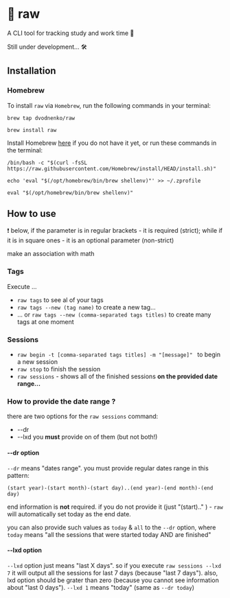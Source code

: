 # 🦇 raw

A CLI tool for tracking study and work time 👾

Still under development... 🛠️

## Installation

### Homebrew

To install ``raw`` via ``Homebrew``, run the following commands in your terminal:
~~~
brew tap dvodnenko/raw

brew install raw
~~~

Install Homebrew [here](https://brew.sh) if you do not have it yet, or run these commands in the terminal:

~~~
/bin/bash -c "$(curl -fsSL https://raw.githubusercontent.com/Homebrew/install/HEAD/install.sh)"

echo 'eval "$(/opt/homebrew/bin/brew shellenv)"' >> ~/.zprofile

eval "$(/opt/homebrew/bin/brew shellenv)"
~~~

## How to use

❗️ below, if the parameter is in regular brackets - it is required (strict); 
while if it is in square ones - it is an optional parameter (non-strict)

make an association with math

### Tags

Execute ...

* ```raw tags``` to see al of your tags
* ```raw tags --new (tag name)``` to create a new tag...
* ... or ```raw tags --new (comma-separated tags titles)``` to create many tags at one moment

### Sessions

* ```raw begin -t [comma-separated tags titles] -m "[message]" ``` to begin a new session
* ```raw stop``` to finish the session
* ```raw sessions``` - shows all of the finished sessions **on the provided date range...**

### How to provide the date range ?

there are two options for the ```raw sessions``` command:
* --dr
* --lxd
you **must** provide on of them (but not both!)

#### --dr option

```--dr``` means "dates range". you must provide regular dates range in this pattern:
~~~
(start year)-(start month)-(start day)..(end year)-(end month)-(end day)
~~~
end information is **not** required. if you do not provide it (just "(start).." ) - ``raw`` will automatically set today as the end date.

you can also provide such values as `today` & `all` to the `--dr` option, where `today` means "all the sessions that were started today
AND are finished"

#### --lxd option

```--lxd``` option just means "last X days". so if you execute ```raw sessions --lxd 7``` 
it will output all the sessions for last 7 days (because "last 7 days"). also, lxd option should be grater 
than zero (because you cannot see information about "last 0 days"). ```--lxd 1``` means "today" (same as ```--dr today```)
